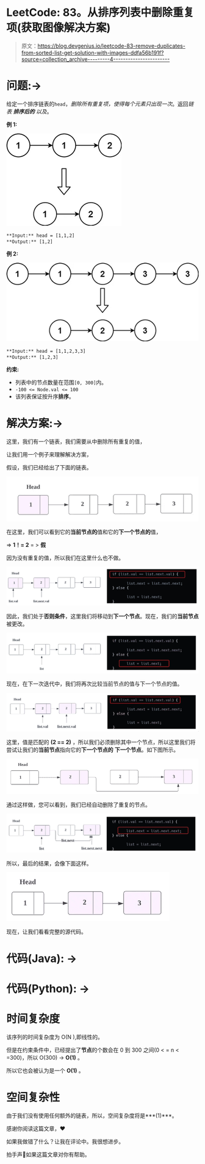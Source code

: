 # LeetCode: 83。从排序列表中删除重复项(获取图像解决方案)

> 原文：<https://blog.devgenius.io/leetcode-83-remove-duplicates-from-sorted-list-get-solution-with-images-ddfa56b191f?source=collection_archive---------4----------------------->

# 问题:→

给定一个排序链表的`head`，*删除所有重复项，使得每个元素只出现一次*。返回*链表* ***排序后的*** *以及*。

**例 1:**

![](img/743400509d21b3bd6f37aa53ec993a1c.png)

```
**Input:** head = [1,1,2]
**Output:** [1,2]
```

**例 2:**

![](img/8979825a2973753dfba4fe2c799835d4.png)

```
**Input:** head = [1,1,2,3,3]
**Output:** [1,2,3]
```

**约束:**

*   列表中的节点数量在范围`[0, 300]`内。
*   `-100 <= Node.val <= 100`
*   该列表保证按升序**排序**。

# 解决方案:→

这里，我们有一个链表，我们需要从中删除所有重复的值，

让我们用一个例子来理解解决方案，

假设，我们已经给出了下面的链表。

![](img/b2ce7a40e7a1cc744e6b5a181a0dfd0e.png)

在这里，我们可以看到它的**当前节点的**值和它的**下一个节点的**值，

=> **1！= 2** = > **假**

因为没有重复的值，所以我们在这里什么也不做。

![](img/8ed65b7bf4570baff67fef90cbfca70d.png)

因此，我们处于**否则条件**，这里我们将移动到**下一个节点**。现在，我们的**当前节点**被更改。

![](img/c0495c6b235bc3e1893082a8e5c5845c.png)

现在，在下一次迭代中，我们将再次比较当前节点的值与下一个节点的值。

![](img/7b77b8e91390518de41b24f24d9d9201.png)

这里，值是匹配的 **(2 == 2)** ，所以我们必须删除其中一个节点，所以这里我们将尝试让我们的**当前节点**指向它的**下一个节点的** **下一个节点**。如下图所示。

![](img/5832dbb53d17e8f1f7a3c44fa69e1893.png)

通过这样做，您可以看到，我们已经自动删除了重复的节点。

![](img/e94a9a42499a9b6410b8b0997476671f.png)

所以，最后的结果，会像下面这样。

![](img/3d03e08517760fea09025b08a90f6fd7.png)

现在，让我们看看完整的源代码。

# 代码(Java): →

# 代码(Python): →

# 时间复杂度

该序列的时间复杂度为 O(N ),即线性的。

但是在约束条件中，已经提出了**节点**的个数会在 0 到 300 之间(0 < = n < =300)，所以 O(300) → **O(1)** 。

所以它也会被认为是一个 **O(1)** 。

# 空间复杂性

由于我们没有使用任何额外的链表，所以，空间复杂度将是***(1)***。

感谢你阅读这篇文章，❤

如果我做错了什么？让我在评论中。我很想进步。

拍手声👏如果这篇文章对你有帮助。